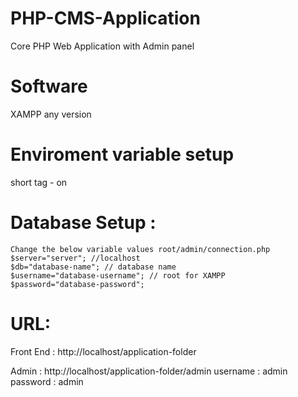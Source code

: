 # PHP-CMS-Application
Core PHP Web Application with Admin panel

# Software
XAMPP any version

# Enviroment variable setup
short tag   - on

  # Database Setup :
    Change the below variable values root/admin/connection.php
    $server="server"; //localhost
    $db="database-name"; // database name
    $username="database-username"; // root for XAMPP
    $password="database-password"; 

# URL:
Front End : http://localhost/application-folder

Admin : http://localhost/application-folder/admin
username : admin
password : admin

